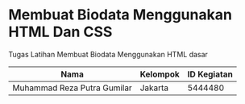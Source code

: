 # Membuat Biodata Menggunakan HTML Dan CSS


Tugas Latihan Membuat Biodata Menggunakan HTML dasar 

|Nama|Kelompok|ID Kegiatan|
|----|--------|-----------|
|Muhammad Reza Putra Gumilar|Jakarta|5444480|
